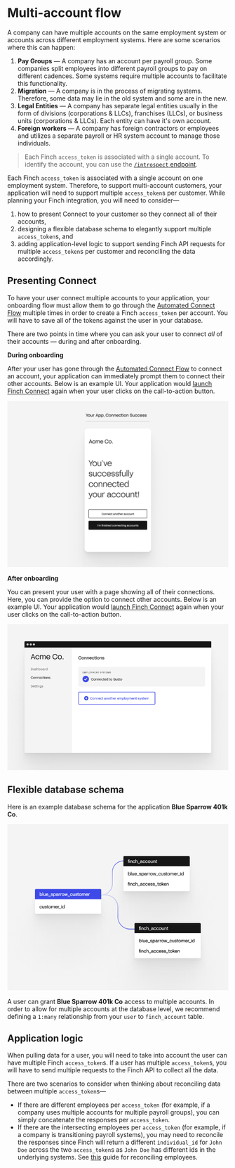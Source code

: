 # Multi-account flow

A company can have multiple accounts on the same employment system or accounts across different employment systems. Here are some scenarios where this can happen: 

1. **Pay Groups** — A company has an account per payroll group. Some companies split employees into different payroll groups to pay on different cadences. Some systems require multiple accounts to facilitate this functionality.
2. **Migration** — A company is in the process of migrating systems. Therefore, some data may lie in the old system and some are in the new.
3. **Legal Entities** — A company has separate legal entities usually in the form of divisions (corporations & LLCs), franchises (LLCs), or business units (corporations & LLCs). Each entity can have it's own account.
4. **Foreign workers** — A company has foreign contractors or employees and utilizes a separate payroll or HR system account to manage those individuals. 

<!-- theme: warning -->
> Each Finch `access_token` is associated with a single account. To identify the account, you can use the [`/introspect` endpoint](https://developer.tryfinch.com/docs/reference/b3A6MTc3MTk2Njk-introspect).

Each Finch `access_token` is associated with a single account on one employment system. Therefore, to support multi-account customers, your application will need to support multiple `access_token`s per customer. While planning your Finch integration, you will need to consider—
1. how to present Connect to your customer so they connect all of their accounts,
2. designing a flexible database schema to elegantly support multiple `access_token`s, and
3. adding application-level logic to support sending Finch API requests for multiple `access_token`s per customer and reconciling the data accordingly.

## Presenting Connect
To have your user connect multiple accounts to your application, your onboarding flow must allow them to go through the [Automated Connect Flow](../Product-Guides/Automated-Connect-Flow.md) multiple times in order to create a Finch `access_token` per account. You will have to save all of the tokens against the user in your database.

There are two points in time where you can ask your user to connect *all* of their accounts — during and after onboarding.

**During onboarding**

After your user has gone through the [Automated Connect Flow](../Product-Guides/Automated-Connect-Flow.md#default-flow) to connect an account, your application can immediately prompt them to connect their other accounts. Below is an example UI. Your application would [launch Finch Connect](../Integrating-with-Finch/Integrate-Finch-Connect/Overview.md) again when your user clicks on the call-to-action button.

<!--
focus: false
-->
![](../../assets/images/multiSystemFlowUIDuringOnboarding.png)



**After onboarding**

You can present your user with a page showing all of their connections. Here, you can provide the option to connect other accounts. Below is an example UI. Your application would [launch Finch Connect](../Integrating-with-Finch/Integrate-Finch-Connect/Overview.md) again when your user clicks on the call-to-action button.

<!--
focus: false
-->
![](../../assets/images/multiSystemFlowUI2.png)

## Flexible database schema
Here is an example database schema for the application **Blue Sparrow 401k Co**. 

<!--
focus: false
-->
![](../../assets/images/multiSystemFlowDatabaseSchema1.png)

A user can grant **Blue Sparrow 401k Co** access to multiple accounts. In order to allow for multiple accounts at the database level, we recommend defining a `1:many` relationship from your `user` to `finch_account` table.

## Application logic

When pulling data for a user, you will need to take into account the user can have multiple Finch `access_token`s. If a user has multiple `access_token`s, you will have to send multiple requests to the Finch API to collect all the data.

There are two scenarios to consider when thinking about reconciling data between multiple `access_token`s— 

- If there are different employees per `access_token` (for example, if a company uses multiple accounts for multiple payroll groups), you can simply concatenate the responses per `access_token`.
- If there are the intersecting employees per `access_token` (for example, if a company is transitioning payroll systems), you may need to reconcile the responses since Finch will return a different `individual_id` for `John Doe` across the two `access_token`s as `John Doe` has different ids in the underlying systems. See [this](./Reconciling-Employees.md) guide for reconciling employees.








